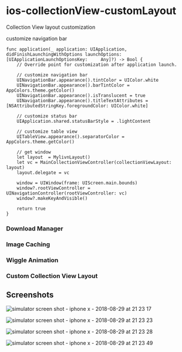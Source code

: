 # ios-collectionView-customLayout
Collection View layout customization

customize navigation bar

    func application(_ application: UIApplication, didFinishLaunchingWithOptions launchOptions: [UIApplicationLaunchOptionsKey:     Any]?) -> Bool {
        // Override point for customization after application launch.
        
        // customize navigation bar
        UINavigationBar.appearance().tintColor = UIColor.white
        UINavigationBar.appearance().barTintColor = AppColors.theme.getColor()
        UINavigationBar.appearance().isTranslucent = true
        UINavigationBar.appearance().titleTextAttributes = [NSAttributedStringKey.foregroundColor: UIColor.white]
        
        // customize status bar
        UIApplication.shared.statusBarStyle = .lightContent
        
        // customize table view
        UITableView.appearance().separatorColor = AppColors.theme.getColor()
        
        // get window
        let layout  = MylivnLayout()
        let vc = MainCollectionViewController(collectionViewLayout: layout)
        layout.delegate = vc
        
        window = UIWindow(frame: UIScreen.main.bounds)
        window?.rootViewController = UINavigationController(rootViewController: vc)
        window?.makeKeyAndVisible()
        
        return true
    }

### Download Manager
### Image Caching
### Wiggle Animation
### Custom Collection View Layout


## Screenshots

![simulator screen shot - iphone x - 2018-08-29 at 21 23 17](https://user-images.githubusercontent.com/4557961/44799590-f1520900-abd1-11e8-9d31-6bd5bbe1bc6d.png)

![simulator screen shot - iphone x - 2018-08-29 at 21 23 23](https://user-images.githubusercontent.com/4557961/44799596-f6af5380-abd1-11e8-81cc-9b412c7b1e71.png)

![simulator screen shot - iphone x - 2018-08-29 at 21 23 28](https://user-images.githubusercontent.com/4557961/44799602-fb740780-abd1-11e8-8ba7-178647507a12.png)

![simulator screen shot - iphone x - 2018-08-29 at 21 23 49](https://user-images.githubusercontent.com/4557961/44799609-ffa02500-abd1-11e8-98d3-48fbe8ea13e5.png)
